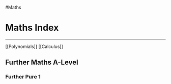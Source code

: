 #Maths 

# Maths Index
---
[[Polynomials]]
[[Calculus]]

## Further Maths A-Level
### Further Pure 1
